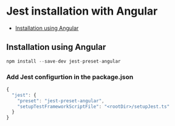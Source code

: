 # Jest installation with Angular

- [Installation using Angular](#Installation-using-Angular)

## Installation using Angular

```js
npm install --save-dev jest-preset-angular
```

### Add Jest configurtion in the package.json

```js
{
  "jest": {
    "preset": "jest-preset-angular",
    "setupTestFrameworkScriptFile": "<rootDir>/setupJest.ts"
  }
}
```

